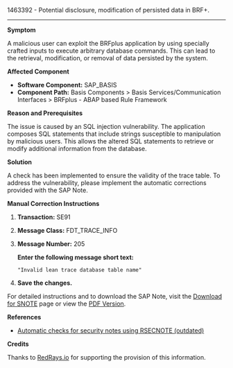 1463392 - Potential disclosure, modification of persisted data in BRF+.

---

**Symptom**

A malicious user can exploit the BRFplus application by using specially crafted inputs to execute arbitrary database commands. This can lead to the retrieval, modification, or removal of data persisted by the system.

**Affected Component**

- **Software Component:** SAP_BASIS
- **Component Path:** Basis Components > Basis Services/Communication Interfaces > BRFplus - ABAP based Rule Framework

**Reason and Prerequisites**

The issue is caused by an SQL injection vulnerability. The application composes SQL statements that include strings susceptible to manipulation by malicious users. This allows the altered SQL statements to retrieve or modify additional information from the database.

**Solution**

A check has been implemented to ensure the validity of the trace table. To address the vulnerability, please implement the automatic corrections provided with the SAP Note.

**Manual Correction Instructions**

1. **Transaction:** SE91
2. **Message Class:** FDT_TRACE_INFO
3. **Message Number:** 205

   **Enter the following message short text:**
   ```
   "Invalid lean trace database table name"
   ```

4. **Save the changes.**

For detailed instructions and to download the SAP Note, visit the [Download for SNOTE](https://notesdownloads.sap.com/note/0040000008658102017) page or view the [PDF Version](https://me.sap.com/sap/support/sfm/notes/print/0001463392?language=en-US&token=52153F5F82A429E041661490D4E2C476).

**References**

- [Automatic checks for security notes using RSECNOTE (outdated)](https://me.sap.com/notes/888889)

**Credits**

Thanks to [RedRays.io](https://redrays.io) for supporting the provision of this information.